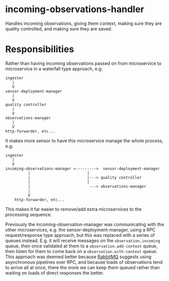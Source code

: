 # incoming-observations-handler

Handles incoming observations, giving them context, making sure they are quality controlled, and making sure they are saved.

# Responsibilities

Rather than having incoming observations passed on from microservice to microservice in a waterfall type approach, e.g:


```
ingester
   |
   V
sensor-deployment-manager
   |
   V
quality controller
   |
   V
observations-manager
   |
   V
http-forwarder, etc...
```

It makes more sensor to have this microservice manage the whole process, e.g:


```
ingester
   |
   V
incoming-observations-manager <--------->  sensor-deployment-manager
          |                         |
          |                         |---> quality controller                              
          |                         |
          |                          ---> observations-manager
          |                         
          V
    http-forwarder, etc...
```

This makes it far easier to remove/add extra microservices to the processing sequence.

Previously the incoming-observation-manager was communicating with the other microservices, e.g. the sensor-deployment-manager, using a RPC request/response type approach, but this was replaced with a series of queues instead. E.g. it will receive messages on the `observation.incoming` queue, then once validated at them to a `observation.add-context` queue, then listen for them to come back on a `observation.with-context` queue.
This approach was deemed better because [RabbitMQ](https://www.rabbitmq.com/tutorials/tutorial-six-javascript.html) suggests using asynchronous pipelines over RPC, and because loads of observations tend to arrive all at once, there the more we can keep them queued rather than waiting on loads of direct responses the better.
